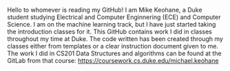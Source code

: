 Hello to whomever is reading my GitHub! I am Mike Keohane, a Duke student studying Electrical and Computer Enginnering (ECE) and Computer Science.
I am on the machine learning track, but I have just started taking the introduction classes for it. This GitHub contains work I did in classes throughout
my time at Duke. The code written has been created through my classes either from templates or a clear instruction document given to me. The work I did in CS201 
Data Structures and algorithms can be found at the GitLab from that course: https://coursework.cs.duke.edu/michael.keohane
 

